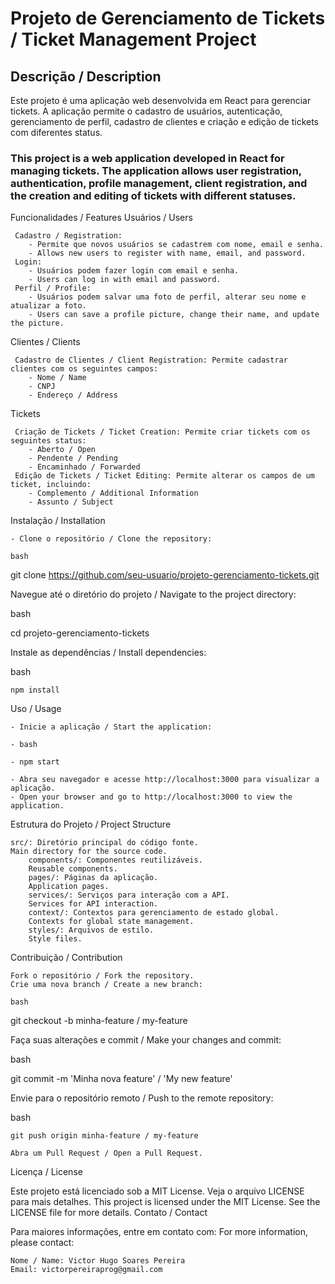 # Projeto de Gerenciamento de Tickets / Ticket Management Project
## Descrição / Description

Este projeto é uma aplicação web desenvolvida em React para gerenciar tickets. A aplicação permite o cadastro de usuários, autenticação, gerenciamento de perfil, cadastro de clientes e criação e edição de tickets com diferentes status.

### This project is a web application developed in React for managing tickets. The application allows user registration, authentication, profile management, client registration, and the creation and editing of tickets with different statuses.
Funcionalidades / Features
 Usuários / Users  

     Cadastro / Registration:
        - Permite que novos usuários se cadastrem com nome, email e senha.
        - Allows new users to register with name, email, and password.
     Login:
        - Usuários podem fazer login com email e senha.
        - Users can log in with email and password.
     Perfil / Profile:
        - Usuários podem salvar uma foto de perfil, alterar seu nome e atualizar a foto.
        - Users can save a profile picture, change their name, and update the picture.

 Clientes / Clients 

     Cadastro de Clientes / Client Registration: Permite cadastrar clientes com os seguintes campos:
        - Nome / Name
        - CNPJ
        - Endereço / Address

 Tickets 

     Criação de Tickets / Ticket Creation: Permite criar tickets com os seguintes status:
        - Aberto / Open
        - Pendente / Pending
        - Encaminhado / Forwarded
     Edição de Tickets / Ticket Editing: Permite alterar os campos de um ticket, incluindo:
        - Complemento / Additional Information
        - Assunto / Subject

 Instalação / Installation 

    - Clone o repositório / Clone the repository:

    bash

git clone https://github.com/seu-usuario/projeto-gerenciamento-tickets.git

Navegue até o diretório do projeto / Navigate to the project directory:

bash

cd projeto-gerenciamento-tickets

Instale as dependências / Install dependencies:

bash

    npm install

 Uso / Usage 

    - Inicie a aplicação / Start the application:

    - bash

    - npm start

    - Abra seu navegador e acesse http://localhost:3000 para visualizar a aplicação.
    - Open your browser and go to http://localhost:3000 to view the application.

 Estrutura do Projeto / Project Structure 

    src/: Diretório principal do código fonte.
    Main directory for the source code.
        components/: Componentes reutilizáveis.
        Reusable components.
        pages/: Páginas da aplicação.
        Application pages.
        services/: Serviços para interação com a API.
        Services for API interaction.
        context/: Contextos para gerenciamento de estado global.
        Contexts for global state management.
        styles/: Arquivos de estilo.
        Style files.

 Contribuição / Contribution 

    Fork o repositório / Fork the repository.
    Crie uma nova branch / Create a new branch:

    bash

git checkout -b minha-feature / my-feature

Faça suas alterações e commit / Make your changes and commit:

bash

git commit -m 'Minha nova feature' / 'My new feature'

Envie para o repositório remoto / Push to the remote repository:

bash

    git push origin minha-feature / my-feature

    Abra um Pull Request / Open a Pull Request.

Licença / License

Este projeto está licenciado sob a MIT License. Veja o arquivo LICENSE para mais detalhes.
This project is licensed under the MIT License. See the LICENSE file for more details.
Contato / Contact

Para maiores informações, entre em contato com:
For more information, please contact:

    Nome / Name: Victor Hugo Soares Pereira
    Email: victorpereiraprog@gmail.com
